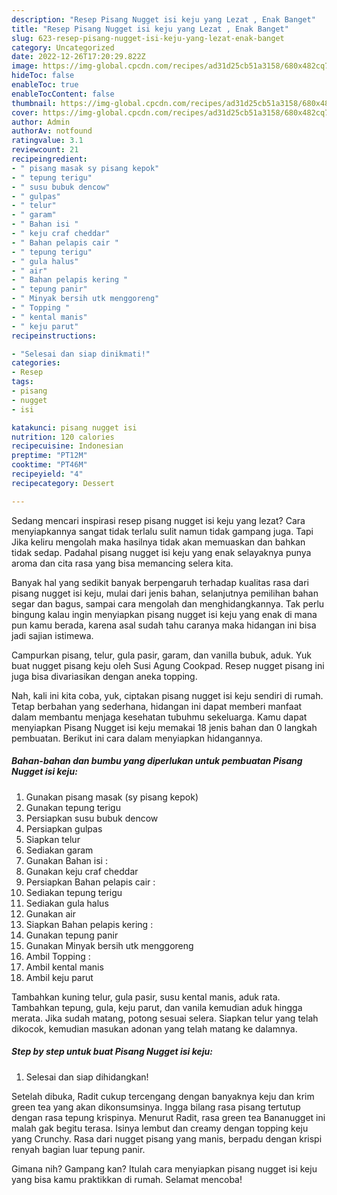 ```yaml
---
description: "Resep Pisang Nugget isi keju yang Lezat , Enak Banget"
title: "Resep Pisang Nugget isi keju yang Lezat , Enak Banget"
slug: 623-resep-pisang-nugget-isi-keju-yang-lezat-enak-banget
category: Uncategorized
date: 2022-12-26T17:20:29.822Z
image: https://img-global.cpcdn.com/recipes/ad31d25cb51a3158/680x482cq70/pisang-nugget-isi-keju-foto-resep-utama.jpg
hideToc: false
enableToc: true
enableTocContent: false
thumbnail: https://img-global.cpcdn.com/recipes/ad31d25cb51a3158/680x482cq70/pisang-nugget-isi-keju-foto-resep-utama.jpg
cover: https://img-global.cpcdn.com/recipes/ad31d25cb51a3158/680x482cq70/pisang-nugget-isi-keju-foto-resep-utama.jpg
author: Admin
authorAv: notfound
ratingvalue: 3.1
reviewcount: 21
recipeingredient:
- " pisang masak sy pisang kepok"
- " tepung terigu"
- " susu bubuk dencow"
- " gulpas"
- " telur"
- " garam"
- " Bahan isi "
- " keju craf cheddar"
- " Bahan pelapis cair "
- " tepung terigu"
- " gula halus"
- " air"
- " Bahan pelapis kering "
- " tepung panir"
- " Minyak bersih utk menggoreng"
- " Topping "
- " kental manis"
- " keju parut"
recipeinstructions:

- "Selesai dan siap dinikmati!"
categories:
- Resep
tags:
- pisang
- nugget
- isi

katakunci: pisang nugget isi 
nutrition: 120 calories
recipecuisine: Indonesian
preptime: "PT12M"
cooktime: "PT46M"
recipeyield: "4"
recipecategory: Dessert

---
```



Sedang mencari inspirasi resep pisang nugget isi keju yang lezat? Cara menyiapkannya sangat tidak terlalu sulit namun tidak gampang juga. Tapi Jika keliru mengolah maka hasilnya tidak akan memuaskan dan bahkan tidak sedap. Padahal pisang nugget isi keju yang enak selayaknya punya aroma dan cita rasa yang bisa memancing selera kita.


Banyak hal yang sedikit banyak berpengaruh terhadap kualitas rasa dari pisang nugget isi keju, mulai dari jenis bahan, selanjutnya pemilihan bahan segar dan bagus, sampai cara mengolah dan menghidangkannya. Tak perlu bingung kalau ingin menyiapkan pisang nugget isi keju yang enak di mana pun kamu berada, karena asal sudah tahu caranya maka hidangan ini bisa jadi sajian istimewa.

Campurkan pisang, telur, gula pasir, garam, dan vanilla bubuk, aduk. Yuk buat nugget pisang keju oleh Susi Agung Cookpad. Resep nugget pisang ini juga bisa divariasikan dengan aneka topping.


Nah, kali ini kita coba, yuk, ciptakan pisang nugget isi keju sendiri di rumah. Tetap berbahan yang sederhana, hidangan ini dapat memberi manfaat dalam membantu menjaga kesehatan tubuhmu sekeluarga. Kamu dapat menyiapkan Pisang Nugget isi keju memakai 18 jenis bahan dan 0 langkah pembuatan. Berikut ini cara dalam menyiapkan hidangannya.

<!--inarticleads1-->

##### Bahan-bahan dan bumbu yang diperlukan untuk pembuatan Pisang Nugget isi keju:

1. Gunakan  pisang masak (sy pisang kepok)
1. Gunakan  tepung terigu
1. Persiapkan  susu bubuk dencow
1. Persiapkan  gulpas
1. Siapkan  telur
1. Sediakan  garam
1. Gunakan  Bahan isi :
1. Gunakan  keju craf cheddar
1. Persiapkan  Bahan pelapis cair :
1. Sediakan  tepung terigu
1. Sediakan  gula halus
1. Gunakan  air
1. Siapkan  Bahan pelapis kering :
1. Gunakan  tepung panir
1. Gunakan  Minyak bersih utk menggoreng
1. Ambil  Topping :
1. Ambil  kental manis
1. Ambil  keju parut


Tambahkan kuning telur, gula pasir, susu kental manis, aduk rata. Tambahkan tepung, gula, keju parut, dan vanila kemudian aduk hingga merata. Jika sudah matang, potong sesuai selera. Siapkan telur yang telah dikocok, kemudian masukan adonan yang telah matang ke dalamnya. 

<!--inarticleads2-->

##### Step by step untuk buat Pisang Nugget isi keju:


1. Selesai dan siap dihidangkan!

Setelah dibuka, Radit cukup tercengang dengan banyaknya keju dan krim green tea yang akan dikonsumsinya. Ingga bilang rasa pisang tertutup dengan rasa tepung krispinya. Menurut Radit, rasa green tea Bananugget ini malah gak begitu terasa. Isinya lembut dan creamy dengan topping keju yang Crunchy. Rasa dari nugget pisang yang manis, berpadu dengan krispi renyah bagian luar tepung panir. 

Gimana nih? Gampang kan? Itulah cara menyiapkan pisang nugget isi keju yang bisa kamu praktikkan di rumah. Selamat mencoba!
